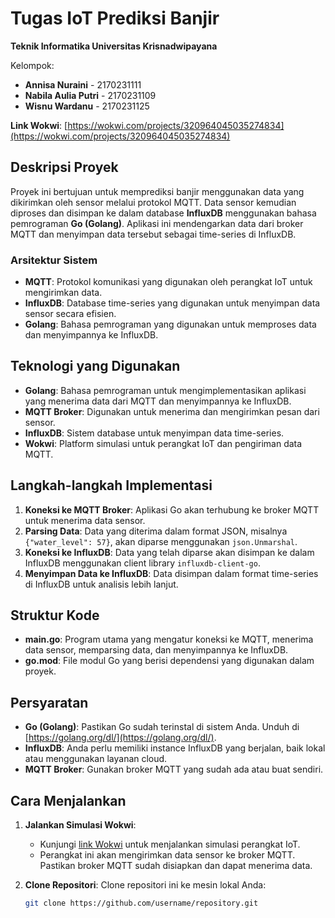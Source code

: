 # Tugas IoT Prediksi Banjir

**Teknik Informatika Universitas Krisnadwipayana**

Kelompok:
- **Annisa Nuraini** - 2170231111
- **Nabila Aulia Putri** - 2170231109
- **Wisnu Wardanu** - 2170231125


**Link Wokwi**: [https://wokwi.com/projects/320964045035274834](https://wokwi.com/projects/320964045035274834)

## Deskripsi Proyek

Proyek ini bertujuan untuk memprediksi banjir menggunakan data yang dikirimkan oleh sensor melalui protokol MQTT. Data sensor kemudian diproses dan disimpan ke dalam database **InfluxDB** menggunakan bahasa pemrograman **Go (Golang)**. Aplikasi ini mendengarkan data dari broker MQTT dan menyimpan data tersebut sebagai time-series di InfluxDB.

### Arsitektur Sistem
- **MQTT**: Protokol komunikasi yang digunakan oleh perangkat IoT untuk mengirimkan data.
- **InfluxDB**: Database time-series yang digunakan untuk menyimpan data sensor secara efisien.
- **Golang**: Bahasa pemrograman yang digunakan untuk memproses data dan menyimpannya ke InfluxDB.

## Teknologi yang Digunakan

- **Golang**: Bahasa pemrograman untuk mengimplementasikan aplikasi yang menerima data dari MQTT dan menyimpannya ke InfluxDB.
- **MQTT Broker**: Digunakan untuk menerima dan mengirimkan pesan dari sensor.
- **InfluxDB**: Sistem database untuk menyimpan data time-series.
- **Wokwi**: Platform simulasi untuk perangkat IoT dan pengiriman data MQTT.

## Langkah-langkah Implementasi

1. **Koneksi ke MQTT Broker**: Aplikasi Go akan terhubung ke broker MQTT untuk menerima data sensor.
2. **Parsing Data**: Data yang diterima dalam format JSON, misalnya `{"water_level": 57}`, akan diparse menggunakan `json.Unmarshal`.
3. **Koneksi ke InfluxDB**: Data yang telah diparse akan disimpan ke dalam InfluxDB menggunakan client library `influxdb-client-go`.
4. **Menyimpan Data ke InfluxDB**: Data disimpan dalam format time-series di InfluxDB untuk analisis lebih lanjut.

## Struktur Kode

- **main.go**: Program utama yang mengatur koneksi ke MQTT, menerima data sensor, memparsing data, dan menyimpannya ke InfluxDB.
- **go.mod**: File modul Go yang berisi dependensi yang digunakan dalam proyek.

## Persyaratan

- **Go (Golang)**: Pastikan Go sudah terinstal di sistem Anda. Unduh di [https://golang.org/dl/](https://golang.org/dl/).
- **InfluxDB**: Anda perlu memiliki instance InfluxDB yang berjalan, baik lokal atau menggunakan layanan cloud.
- **MQTT Broker**: Gunakan broker MQTT yang sudah ada atau buat sendiri.

## Cara Menjalankan

1. **Jalankan Simulasi Wokwi**:
   - Kunjungi [link Wokwi](https://wokwi.com/projects/320964045035274834) untuk menjalankan simulasi perangkat IoT.
   - Perangkat ini akan mengirimkan data sensor ke broker MQTT. Pastikan broker MQTT sudah disiapkan dan dapat menerima data.
   
2. **Clone Repositori**:
   Clone repositori ini ke mesin lokal Anda:
   ```bash
   git clone https://github.com/username/repository.git

